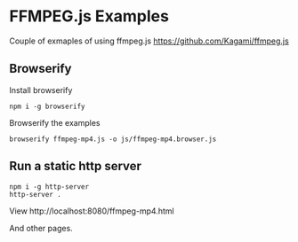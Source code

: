 # FFMPEG.js Examples

Couple of exmaples of using ffmpeg.js 
https://github.com/Kagami/ffmpeg.js

## Browserify 

Install browserify 

```
npm i -g browserify 
```

Browserify the examples

```
browserify ffmpeg-mp4.js -o js/ffmpeg-mp4.browser.js
```

## Run a static http server

```
npm i -g http-server
http-server .
```

View http://localhost:8080/ffmpeg-mp4.html

And other pages. 